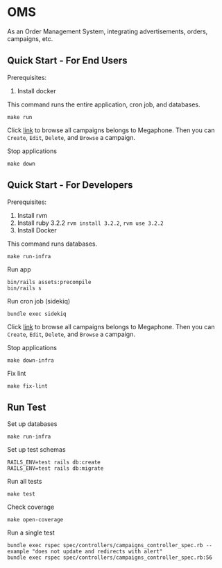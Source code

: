 # OMS 
As an Order Management System, integrating advertisements, orders, campaigns, etc.

## Quick Start - For End Users
Prerequisites:
1. Install docker

This command runs the entire application, cron job, and databases.
```
make run
```

Click [link](http://localhost:3000/platforms/1/campaigns?page=1) to browse all campaigns belongs to Megaphone.
Then you can `Create`, `Edit`, `Delete`, and `Browse` a campaign.

Stop applications
```
make down
```

## Quick Start - For Developers
Prerequisites:
1. Install rvm
2. Install ruby 3.2.2 `rvm install 3.2.2`, `rvm use 3.2.2`
3. Install Docker

This command runs databases.
```
make run-infra
```

Run app
```
bin/rails assets:precompile
bin/rails s
```

Run cron job (sidekiq)
```
bundle exec sidekiq
```

Click [link](http://localhost:3000/platforms/1/campaigns?page=1) to browse all campaigns belongs to Megaphone.
Then you can `Create`, `Edit`, `Delete`, and `Browse` a campaign.

Stop applications
```
make down-infra
```

Fix lint
```
make fix-lint
```

## Run Test
Set up databases
```
make run-infra
```

Set up test schemas
```
RAILS_ENV=test rails db:create
RAILS_ENV=test rails db:migrate
```

Run all tests
```
make test
```

Check coverage
```
make open-coverage
```

Run a single test
```
bundle exec rspec spec/controllers/campaigns_controller_spec.rb --example "does not update and redirects with alert"
bundle exec rspec spec/controllers/campaigns_controller_spec.rb:56
```

